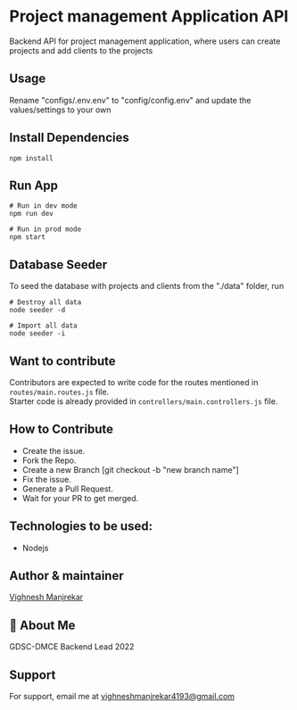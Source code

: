 
# Project management Application API
Backend API for project management application, where users can create projects and add clients to the projects


## Usage

Rename "configs/.env.env" to "config/config.env" and update the values/settings to your own

## Install Dependencies

```
npm install
```

## Run App

```
# Run in dev mode
npm run dev

# Run in prod mode
npm start
```

## Database Seeder

To seed the database with projects and clients from the "./data" folder, run

```
# Destroy all data
node seeder -d

# Import all data
node seeder -i
```
## Want to contribute
Contributors are expected to write code for the routes mentioned in `routes/main.routes.js` file.<br>
Starter code is already provided in `controllers/main.controllers.js` file.<br>

## How to Contribute
- Create the issue.
- Fork the Repo.
- Create a new Branch [git checkout -b "new branch name"]
- Fix the issue.
- Generate a Pull Request.
- Wait for your PR to get merged.

## Technologies to be used:
- Nodejs

## Author & maintainer

[Vighnesh Manjrekar](https://github.com/VighneshManjrekar)

## 🚀 About Me
GDSC-DMCE Backend Lead 2022



## Support

For support, email me at vighneshmanjrekar4193@gmail.com


